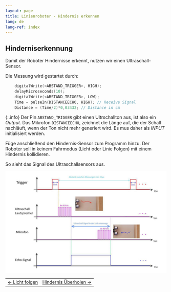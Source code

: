 ```yaml
---
layout: page
title: Linienroboter - Hindernis erkennen
lang: de
lang-ref: index
---
```



## Hinderniserkennung
Damit der Roboter Hindernisse erkennt, nutzen wir einen Ultraschall-Sensor. 

Die Messung wird gestartet durch:
```C
    digitalWrite(<ABSTAND_TRIGGER>, HIGH);
    delayMicroseconds(10);
    digitalWrite(<ABSTAND_TRIGGER>, LOW);
    Time = pulseIn(DISTANCEECHO, HIGH); // Receive Signal
    Distance = (Time/2)*0,03432; // Distance in cm
```
{:.info}
Der Pin `ABSTAND_TRIGGER` gibt einen Ultrschallton aus, ist also ein _Output_. Das Mikrofon `DISTANCEECHO`, zeichnet die Länge auf, die der Schall nachläuft, wenn der Ton nicht mehr generiert wird. Es mus daher als _INPUT_ initialisiert werden. 

Füge anschließend den Hindernis-Sensor zum Programm hinzu. Der Roboter soll in keinem Fahrmodus (Licht oder Linie Folgen) mit einem Hindernis kollidieren.

So sieht das Signal des Ultraschallsensors aus.

<img src="img/ultraschallsensor.png" alt="Funktion des Ultraschallsensors">

|                  |                 |
|:-------------    | -------------:  |
|<a href="./Licht-Folgen.html"><- Licht folgen</a>|<a href="./Hindernis-ueberholen.html">Hindernis Überholen -></a>|